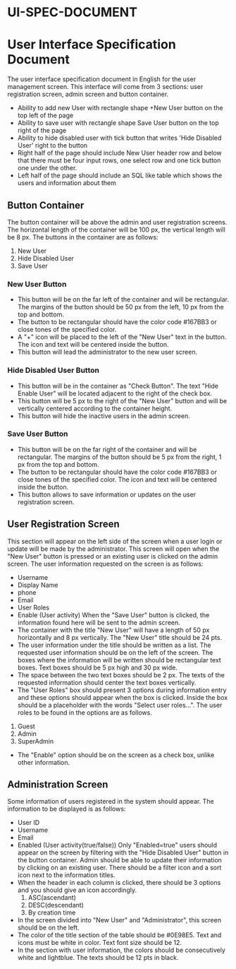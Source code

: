 # UI-SPEC-DOCUMENT

# User Interface Specification Document

The user interface specification document in English for the user management screen. This interface will come from 3 sections: user registration screen, admin screen and button container.
* Ability to add new User with rectangle shape +New User button on the top left of the page
* Ability to save user with rectangle shape Save User button on the top right of the page
* Ability to hide disabled user with tick button that writes 'Hide Disabled User' right to the button
* Right half of the page should include New User header row and below that there must be four input rows, one select row and one tick button one under the other.
* Left half of the page should include an SQL like table which shows the users and information about them

## Button Container

The button container will be above the admin and user registration screens. The horizontal length of the container will be 100 px, the vertical length will be 8 px. The buttons in the container are as follows:

1. New User
2. Hide Disabled User
3. Save User

### New User Button

* This button will be on the far left of the container and will be rectangular. The margins of the button should be 50 px from the left, 10 px from the top and bottom.
* The button to be rectangular should have the color code #167BB3 or close tones of the specified color.
* A "+" icon will be placed to the left of the "New User" text in the button. The icon and text will be centered inside the button.
* This button will lead the administrator to the new user screen.

### Hide Disabled User Button
* This button will be in the container as "Check Button". The text "Hide Enable User" will be located adjacent to the right of the check box.
* This button will be 5 px to the right of the "New User" button and will be vertically centered according to the container height.
* This button will hide the inactive users in the admin screen.

### Save User Button
* This button will be on the far right of the container and will be rectangular. The margins of the button should be 5 px from the right, 1 px from the top and bottom.
* The button to be rectangular should have the color code #167BB3 or close tones of the specified color. The icon and text will be centered inside the button.
* This button allows to save information or updates on the user registration screen.

## User Registration Screen
This section will appear on the left side of the screen when a user login or update will be made by the administrator. This screen will open when the "New User" button is pressed or an existing user is clicked on the admin screen. The user information requested on the screen is as follows:

* Username
* Display Name
* phone
* Email
* User Roles
* Enable (User activity) When the "Save User" button is clicked, the information found here will be sent to the admin screen.
* The container with the title "New User" will have a length of 50 px horizontally and 8 px vertically. The "New User" title should be 24 pts.
* The user information under the title should be written as a list. The requested user information should be on the left of the screen. The boxes where the information will be written should be rectangular text boxes. Text boxes should be 5 px high and 30 px wide.
* The space between the two text boxes should be 2 px. The texts of the requested information should center the text boxes vertically.
* The "User Roles" box should present 3 options during information entry and these options should appear when the box is clicked. Inside the box should be a placeholder with the words "Select user roles...". The user roles to be found in the options are as follows.
 1. Guest
 2. Admin
 3. SuperAdmin
* The "Enable" option should be on the screen as a check box, unlike other information.

## Administration Screen
Some information of users registered in the system should appear. The information to be displayed is as follows:

* User ID
* Username
* Email
* Enabled (User activity(true/false)) Only "Enabled=true" users should appear on the screen by filtering with the "Hide Disabled User" button in the button container. Admin should be able to update their information by clicking on an existing user. There should be a filter icon and a sort icon next to the information titles.
* When the header in each column is clicked, there should be 3 options and you should give an icon accordingly.
  1. ASC(ascendant)
  2. DESC(descendant)
  3. By creation time
* In the screen divided into "New User" and "Administrator", this screen should be on the left.
* The color of the title section of the table should be #0E98E5. Text and icons must be white in color. Text font size should be 12.
* In the section with user information, the colors should be consecutively white and lightblue. The texts should be 12 pts in black.

